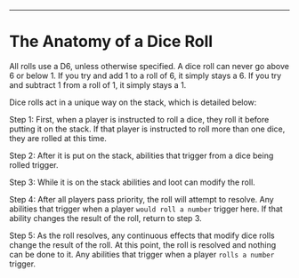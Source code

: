 * * *
# The Anatomy of a Dice Roll

All rolls use a D6, unless otherwise specified. A dice roll can never go above 6 or below 1. If you try and add 1 to a roll of 6, it simply stays a 6. If you try and subtract 1 from a roll of 1, it simply stays a 1.

Dice rolls act in a unique way on the stack, which is detailed below:

Step 1: First, when a player is instructed to roll a dice, they roll it before putting it on the stack. If that player is instructed to roll more than one dice, they are rolled at this time.

Step 2: After it is put on the stack, abilities that trigger from a dice being rolled trigger.

Step 3: While it is on the stack abilities and loot can modify the roll.

Step 4: After all players pass priority, the roll will attempt to resolve. Any abilities that trigger when a player `would roll a number` trigger here. If that ability changes the result of the roll, return to step 3.

Step 5: As the roll resolves, any continuous effects that modify dice rolls change the result of the roll. At this point, the roll is resolved and nothing can be done to it. Any abilities that trigger when a player `rolls a number` trigger.
